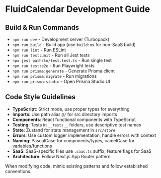 # FluidCalendar Development Guide

## Build & Run Commands
- `npm run dev` - Development server (Turbopack)
- `npm run build` - Build app (use `build:os` for non-SaaS build)
- `npm run lint` - Run ESLint
- `npm run test:unit` - Run all Jest tests
- `npx jest path/to/test.test.ts` - Run single test
- `npm run test:e2e` - Run Playwright tests
- `npm run prisma:generate` - Generate Prisma client
- `npm run prisma:migrate` - Run migrations
- `npm run prisma:studio` - Open Prisma Studio UI

## Code Style Guidelines
- **TypeScript**: Strict mode, use proper types for everything
- **Imports**: Use path alias `@/` for src directory imports
- **Components**: React functional components with TypeScript
- **Testing**: Tests in `__tests__` folders, use descriptive test names
- **State**: Zustand for state management in `src/store`
- **Errors**: Use custom logger implementation, handle errors with context
- **Naming**: PascalCase for components/types, camelCase for variables/functions
- **SaaS**: SaaS-specific files use `.saas.ts` suffix, feature flags for SaaS
- **Architecture**: Follow Next.js App Router pattern

When modifying code, mimic existing patterns and follow established conventions.